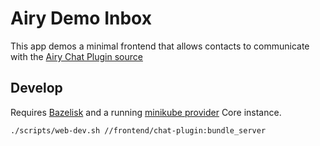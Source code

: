 # Airy Demo Inbox

This app demos a minimal frontend that allows contacts to communicate with the [Airy Chat Plugin source](https://docs.airy.co/sources/chat-plugin)

## Develop

Requires [Bazelisk](https://github.com/bazelbuild/bazelisk) and a running [minikube provider](/docs/docs/getting-started/installation/minikube.md) Core instance.

```bash
./scripts/web-dev.sh //frontend/chat-plugin:bundle_server
```
